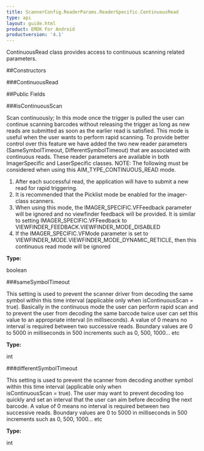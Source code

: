 ```yaml
---
title: ScannerConfig.ReaderParams.ReaderSpecific.ContinuousRead
type: api
layout: guide.html
product: EMDK For Android
productversion: '4.1'
---
```



ContinuousRead class provides access to continuous scanning related parameters.

##Constructors

###ContinuousRead



##Public Fields

###isContinuousScan

Scan continuously; In this mode once the trigger is pulled the user can continue scanning barcodes without releasing the trigger 
 as long as new reads are submitted as soon as the earlier read is satisfied. This mode is useful when the user wants to perform 
 rapid scanning. To provide better control over this feature we have added the two new reader parameters (SameSymbolTimeout, 
 DifferentSymbolTimeout) that are associated with continuous reads. These reader parameters are available in both ImagerSpecific 
 and LaserSpecific classes. 
 NOTE: The following must be considered when using this AIM_TYPE_CONTINUOUS_READ mode. 
 1. After each successful read, the application will have to submit a new read for rapid triggering. 
 2. It is recommended that the Picklist mode be enabled for the imager-class scanners. 
 3. When using this mode, the IMAGER_SPECIFIC.VFFeedback parameter will be ignored and no viewfinder feedback will be provided. 
 It is similar to setting IMAGER_SPECIFIC.VFFeedback to VIEWFINDER_FEEDBACK.VIEWFINDER_MODE_DISABLED 
 4. If the IMAGER_SPECIFIC.VFMode parameter is set to VIEWFINDER_MODE.VIEWFINDER_MODE_DYNAMIC_RETICLE, then this continuous read mode will be ignored

**Type:**

boolean

###sameSymbolTimeout

This setting is used to prevent the scanner driver from decoding the same symbol within this time interval (applicable only when 
 isContinuousScan = true). Basically in the continuous mode the user can perform rapid scan and to prevent the 
 user from decoding the same barcode twice user can set this value to an appropriate interval (in milliseconds). A value of 0 means 
 no interval is required between two successive reads.
 Boundary values are 0 to 5000 in milliseconds in 500 increments such as 0, 500, 1000... etc

**Type:**

int

###differentSymbolTimeout

This setting is used to prevent the scanner from decoding another symbol within this time interval (applicable only when  
 isContinuousScan = true). The user may want to prevent decoding too quickly and set an interval that the user can aim 
 before decoding the next barcode. A value of 0 means no interval is required between two successive reads.
 Boundary values are 0 to 5000 in milliseconds in 500 increments such as 0, 500, 1000... etc

**Type:**

int









